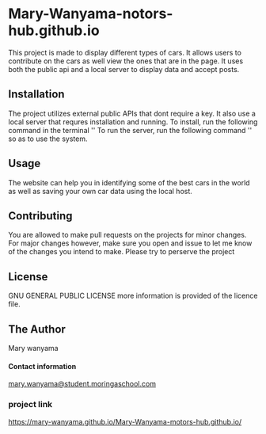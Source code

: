 # Mary-Wanyama-notors-hub.github.io
This project is made to display different types of cars. It allows users to contribute on the cars as well view the ones that are in the page. It uses both the public api and a local server to display data and accept posts.
## Installation 
The project utilizes external public APIs that dont require a key. It also use a local server that requres installation and running. 
To install, run the following command in the terminal ''
To run the server, run the following command '' 
so as to use the system.
## Usage 
The website can help you in identifying some of the best cars in the world as well as saving your own car data using the local host.
## Contributing
You are allowed to make pull requests on the projects for minor changes. For major changes however, make sure you open and issue to 
let me know of the changes you intend to make.
Please try to perserve the project
## License
GNU GENERAL PUBLIC LICENSE
more information is provided of the licence file.
## The Author
Mary wanyama
#### Contact information
mary.wanyama@student.moringaschool.com
### project link
https://mary-wanyama.github.io/Mary-Wanyama-motors-hub.github.io/